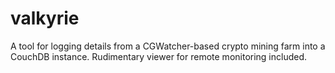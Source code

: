 valkyrie
========

A tool for logging details from a CGWatcher-based crypto mining farm into a CouchDB instance. Rudimentary viewer for remote monitoring included.
